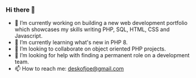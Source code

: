 ### Hi there 👋

<!--
**cojohen/cojohen** is a ✨ _special_ ✨ repository because its `README.md` (this file) appears on your GitHub profile.
-->

- 🔭 I’m currently working on building a new web development portfolio which showcases my skills writing PHP, SQL, HTML, CSS and Javascript.
- 🌱 I’m currently learning what's new in PHP 8.
- 👯 I’m looking to collaborate on object oriented PHP projects.
- 🤔 I’m looking for help with finding a permanent role on a development team.
- 📫 How to reach me: deskofjoe@gmail.com

